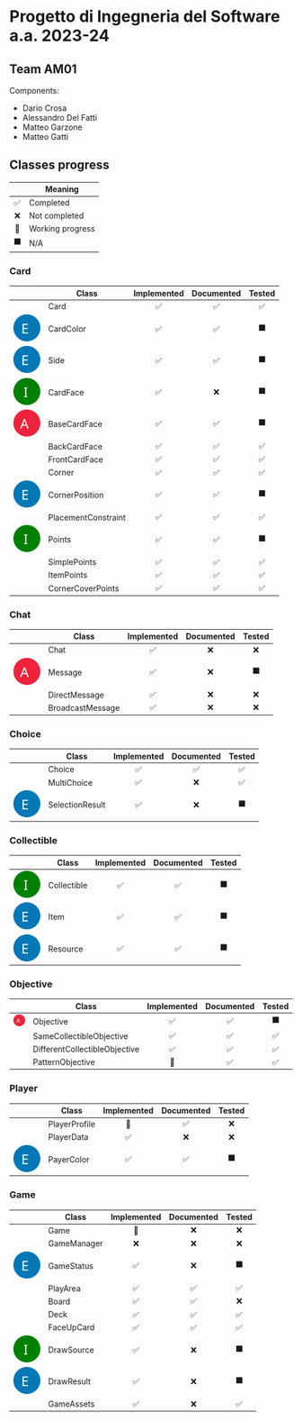 # Progetto di Ingegneria del Software a.a. 2023-24

## Team AM01

Components:

- Dario Crosa
- Alessandro Del Fatti
- Matteo Garzone
- Matteo Gatti

## Classes progress

|  | Meaning |
|:---:|---|
| ✅ | Completed |
| ❌ | Not completed |
| 🚧 | Working progress |
| ⬛ | N/A |

### Card

| |Class|Implemented | Documented |Tested |
|-----|-----|:---:|:---:|:---:|
|                        | Card                | ✅ | ✅ | ✅ |
|![](img/enum.svg)       | CardColor           | ✅ | ✅ | ⬛ |
|![](img/enum.svg)       | Side                | ✅ | ✅ | ⬛ |
|![](img/interface.svg)  | CardFace            | ✅ | ❌ | ⬛ |
|![](img/abstract.svg)   | BaseCardFace        | ✅ | ✅ | ⬛ |
|                        | BackCardFace        | ✅ | ✅ | ✅ |
|                        | FrontCardFace       | ✅ | ✅ | ✅ |
|                        | Corner              | ✅ | ✅ | ✅ |
|![](img/enum.svg)       | CornerPosition      | ✅ | ✅ | ⬛ |
|                        | PlacementConstraint | ✅ | ✅ | ✅ |
|![](img/interface.svg)  | Points              | ✅ | ✅ | ⬛ |
|                        | SimplePoints        | ✅ | ✅ | ✅ |
|                        | ItemPoints          | ✅ | ✅ | ✅ |
|                        | CornerCoverPoints   | ✅ | ✅ | ✅ |

### Chat

| |Class|Implemented | Documented |Tested |
|-----|-----|:---:|:---:|:---:|
|                        | Chat                | ✅ | ❌ | ❌ |
|![](img/abstract.svg)   | Message             | ✅ | ❌ | ⬛ |
|                        | DirectMessage       | ✅ | ❌ | ❌ |
|                        | BroadcastMessage    | ✅ | ❌ | ❌ |



### Choice

| |Class|Implemented | Documented |Tested |
|-----|-----|:---:|:---:|:---:|
|                        | Choice                | ✅ | ✅ | ✅ |
|                        | MultiChoice           | ✅ | ❌ | ✅ |
|![](img/enum.svg)       | SelectionResult       | ✅ | ❌ | ⬛ |

### Collectible

| |Class|Implemented | Documented |Tested |
|-----|-----|:---:|:---:|:---:|
|![](img/interface.svg)  | Collectible       | ✅ | ✅ | ⬛ |
|![](img/enum.svg)       | Item              | ✅ | ✅ | ⬛ |
|![](img/enum.svg)       | Resource          | ✅ | ✅ | ⬛ |



### Objective

| |Class|Implemented | Documented |Tested |
|-----|-----|:---:|:---:|:---:|
|![](img/abstract.svg)   | Objective                     | ✅ | ✅ | ⬛ |
|                        | SameCollectibleObjective      | ✅ | ✅ | ✅ |
|                        | DifferentCollectibleObjective | ✅ | ✅ | ✅ |
|                        | PatternObjective              | 🚧 | ✅ | ✅ |


### Player

| |Class|Implemented | Documented |Tested |
|-----|-----|:---:|:---:|:---:|
|                        | PlayerProfile         | 🚧 | ✅ | ❌ |
|                        | PlayerData            | ✅ | ❌ | ❌ |
|![](img/enum.svg)       | PayerColor            | ✅ | ✅ | ⬛ |



### Game

| |Class|Implemented | Documented |Tested |
|-----|-----|:---:|:---:|:---:|
|                        | Game                | 🚧 | ❌ | ❌ |
|                        | GameManager         | ❌ | ❌ | ❌ |
|![](img/enum.svg)       | GameStatus          | ✅ | ❌ | ⬛ |
|                        | PlayArea            | ✅ | ✅ | ✅ |
|                        | Board               | ✅ | ✅ | ❌ |
|                        | Deck                | ✅ | ✅ | ✅ |
|                        | FaceUpCard          | ✅ | ✅ | ✅ |
|![](img/interface.svg)  | DrawSource          | ✅ | ❌ | ⬛ |
|![](img/enum.svg)       | DrawResult          | ✅ | ❌ | ⬛ |
|                        | GameAssets          | ✅ | ❌ | ✅ |